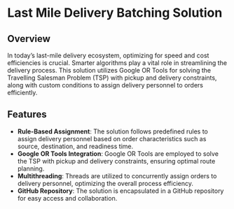 # Last Mile Delivery Batching Solution

## Overview
In today’s last-mile delivery ecosystem, optimizing for speed and cost efficiencies is crucial. Smarter algorithms play a vital role in streamlining the delivery process. This solution utilizes Google OR Tools for solving the Travelling Salesman Problem (TSP) with pickup and delivery constraints, along with custom conditions to assign delivery personnel to orders efficiently.

## Features
- **Rule-Based Assignment**: The solution follows predefined rules to assign delivery personnel based on order characteristics such as source, destination, and readiness time.
- **Google OR Tools Integration**: Google OR Tools are employed to solve the TSP with pickup and delivery constraints, ensuring optimal route planning.
- **Multithreading**: Threads are utilized to concurrently assign orders to delivery personnel, optimizing the overall process efficiency.
- **GitHub Repository**: The solution is encapsulated in a GitHub repository for easy access and collaboration.

